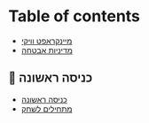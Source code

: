 # Table of contents

* [מיינקראפט וויקי](README.md)
* [מדיניות אבטחה](SECURITY.md)

## 👋 כניסה ראשונה <a href="#welcome" id="welcome"></a>

* [כניסה ראשונה](welcome/undefined.md)
* [מתחילים לשחק](welcome/undefined-1.md)
